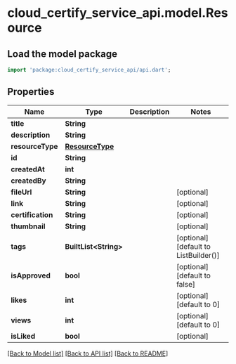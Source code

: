# cloud_certify_service_api.model.Resource

## Load the model package
```dart
import 'package:cloud_certify_service_api/api.dart';
```

## Properties
Name | Type | Description | Notes
------------ | ------------- | ------------- | -------------
**title** | **String** |  | 
**description** | **String** |  | 
**resourceType** | [**ResourceType**](ResourceType.md) |  | 
**id** | **String** |  | 
**createdAt** | **int** |  | 
**createdBy** | **String** |  | 
**fileUrl** | **String** |  | [optional] 
**link** | **String** |  | [optional] 
**certification** | **String** |  | [optional] 
**thumbnail** | **String** |  | [optional] 
**tags** | **BuiltList&lt;String&gt;** |  | [optional] [default to ListBuilder()]
**isApproved** | **bool** |  | [optional] [default to false]
**likes** | **int** |  | [optional] [default to 0]
**views** | **int** |  | [optional] [default to 0]
**isLiked** | **bool** |  | [optional] 

[[Back to Model list]](../README.md#documentation-for-models) [[Back to API list]](../README.md#documentation-for-api-endpoints) [[Back to README]](../README.md)


